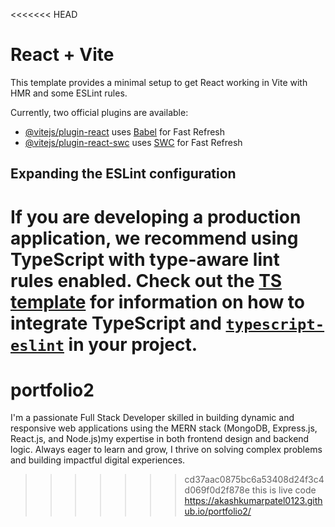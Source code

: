 <<<<<<< HEAD
# React + Vite

This template provides a minimal setup to get React working in Vite with HMR and some ESLint rules.

Currently, two official plugins are available:

- [@vitejs/plugin-react](https://github.com/vitejs/vite-plugin-react/blob/main/packages/plugin-react) uses [Babel](https://babeljs.io/) for Fast Refresh
- [@vitejs/plugin-react-swc](https://github.com/vitejs/vite-plugin-react/blob/main/packages/plugin-react-swc) uses [SWC](https://swc.rs/) for Fast Refresh

## Expanding the ESLint configuration

If you are developing a production application, we recommend using TypeScript with type-aware lint rules enabled. Check out the [TS template](https://github.com/vitejs/vite/tree/main/packages/create-vite/template-react-ts) for information on how to integrate TypeScript and [`typescript-eslint`](https://typescript-eslint.io) in your project.
=======
# portfolio2
I'm a passionate Full Stack Developer skilled in building dynamic and responsive web applications using the MERN stack (MongoDB, Express.js, React.js, and Node.js)my expertise in both frontend design and backend logic. Always eager to learn and grow, I thrive on solving complex problems and building impactful digital experiences.
>>>>>>> cd37aac0875bc6a53408d24f3c4d069f0d2f878e
this is live code https://akashkumarpatel0123.github.io/portfolio2/
